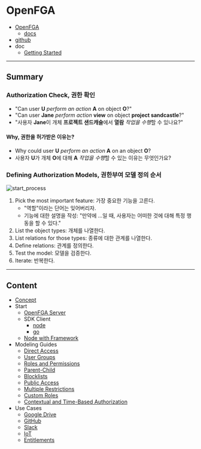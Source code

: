 # OpenFGA

- [OpenFGA](https://openfga.dev/)
  - [docs](https://openfga.dev/docs/)
- [github](https://github.com/openfga)
- doc
  - [Getting Started](https://openfga.dev/docs/getting-started)

---

## Summary

### Authorization Check, 권한 확인

- "Can user **U** *perform an action* **A** on object **O**?"
- "Can user **Jane** *perform action* **view** on object **project sandcastle**?"
- "사용자 **Jane**이 개체 **프로젝트 샌드캐슬**에서 **열람** *작업을 수행*할 수 있나요?"

#### Why, 권한을 허가받은 이유는?

- Why could user **U** *perform an action* **A** on an object **O**?
- 사용자 **U**가 개체 **O**에 대해 **A** *작업을 수행*할 수 있는 이유는 무엇인가요?

### Defining Authorization Models, 권한부여 모델 정의 순서

![start_process](https://openfga.dev/assets/images/getting-started-diagram-01-55e7a873e7fdd4aa810922af9606ad0c.svg)

1. Pick the most important feature: 가장 중요한 기능을 고른다.
   - "역할"이라는 단어는 잊어버리자.
   - 기능에 대한 설명을 작성: "만약에 ...일 때, 사용자는 어떠한 것에 대해 특정 행동을 할 수 있다."
2. List the object types: 개체를 나열한다.
3. List relations for those types: 종류에 대한 관계를 나열한다.
4. Define relations: 관계를 정의한다.
5. Test the model: 모델을 검증한다.
6. Iterate: 반복한다.

---

## Content

- [Concept](concept.md)
- Start
  - [OpenFGA Server](server/README.md)
  - SDK Client
    - [node](client/node/README.md)
    - [go](client/go/README.md)
  - [Node with Framework](client/with-framework/README.md)
- Modeling Guides
  - [Direct Access](modeling-guides/direct-access/README.md)
  - [User Groups](modeling-guides/user-groups/README.md)
  - [Roles and Permissions](modeling-guides/roles-permissions/README.md)
  - [Parent-Child](modeling-guides/parent-child/README.md)
  - [Blocklists](modeling-guides/blocklists/README.md)
  - [Public Access](modeling-guides/public-access/README.md)
  - [Multiple Restrictions](modeling-guides/multiple-restrictions/README.md)
  - [Custom Roles](modeling-guides/custom-roles/README.md)
  - [Contextual and Time-Based Authorization](modeling-guides/contextual-time-based-authorization/README.md)
- Use Cases
  - [Google Drive](usecases/google-drive/README.md)
  - [GitHub](usecases/github/README.md)
  - [Slack](usecases/slack/README.md)
  - [IoT](usecases/iot/README.md)
  - [Entitlements](usecases/entitlements/README.md)
